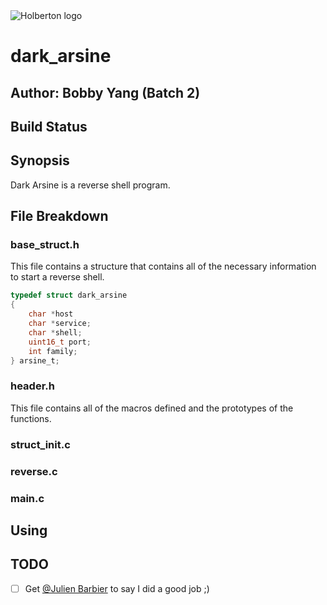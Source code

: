 <img src="https://www.holbertonschool.com/assets/holberton-logo-1cc451260ca3cd297def53f2250a9794810667c7ca7b5fa5879a569a457bf16f.png" alt="Holberton logo">

# dark_arsine
## Author: Bobby Yang (Batch 2)

## Build Status

## Synopsis
Dark Arsine is a reverse shell program.

## File Breakdown
### base_struct.h
This file contains a structure that contains all of the necessary information to start a reverse shell.
```c
typedef struct dark_arsine
{
	char *host
    char *service;
    char *shell;
    uint16_t port;
    int family;
} arsine_t;
```

### header.h
This file contains all of the macros defined and the prototypes of the functions.

### struct_init.c

### reverse.c

### main.c



## Using

## TODO
- [ ] Get [@Julien Barbier](https://github.com/jbarbier) to say I did a good job ;)


